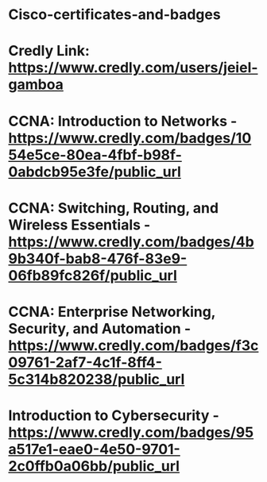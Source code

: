 # Cisco-certificates-and-badges
# Credly Link: https://www.credly.com/users/jeiel-gamboa
# CCNA: Introduction to Networks -https://www.credly.com/badges/1054e5ce-80ea-4fbf-b98f-0abdcb95e3fe/public_url
# CCNA: Switching, Routing, and Wireless Essentials -https://www.credly.com/badges/4b9b340f-bab8-476f-83e9-06fb89fc826f/public_url
# CCNA: Enterprise Networking, Security, and Automation -https://www.credly.com/badges/f3c09761-2af7-4c1f-8ff4-5c314b820238/public_url
# Introduction to Cybersecurity -https://www.credly.com/badges/95a517e1-eae0-4e50-9701-2c0ffb0a06bb/public_url
